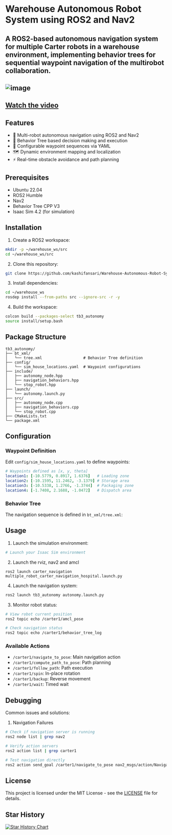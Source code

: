 # Warehouse Autonomous Robot System using ROS2 and Nav2

A ROS2-based autonomous navigation system for multiple Carter robots in a warehouse environment, implementing behavior trees for sequential waypoint navigation of the multirobot collaboration.
---

![image](https://github.com/user-attachments/assets/92cbc599-bb1f-4946-bc85-e5e0eafd4ce7)
---

[Watch the video](https://drive.google.com/file/d/1s0M8ixJkOtuMZOorUhYAKdYYp5o6chku/view?usp=sharing)
---
## Features

- 🤖 Multi-robot autonomous navigation using ROS2 and Nav2
- 🌳 Behavior Tree based decision making and execution
- 📍 Configurable waypoint sequences via YAML
- 🗺️ Dynamic environment mapping and localization
- ⚡ Real-time obstacle avoidance and path planning

## Prerequisites

- Ubuntu 22.04
- ROS2 Humble
- Nav2
- Behavior Tree CPP V3
- Isaac Sim 4.2 (for simulation)

## Installation 

1. Create a ROS2 workspace:
```bash
mkdir -p ~/warehouse_ws/src
cd ~/warehouse_ws/src
```

2. Clone this repository:
```bash
git clone https://github.com/kashifansari/Warehouse-Autonomous-Robot-System.git
```

3. Install dependencies:
```bash
cd ~/warehouse_ws
rosdep install --from-paths src --ignore-src -r -y
```

4. Build the workspace:
```bash
colcon build --packages-select tb3_autonomy
source install/setup.bash
```

## Package Structure

```
tb3_autonomy/
├── bt_xml/
│   └── tree.xml                  # Behavior Tree definition
├── config/
│   └── sim_house_locations.yaml  # Waypoint configurations
├── include/
│   ├── autonomy_node.hpp
│   ├── navigation_behaviors.hpp
│   └── stop_robot.hpp
├── launch/
│   └── autonomy.launch.py
├── src/
│   ├── autonomy_node.cpp
│   ├── navigation_behaviors.cpp
│   └── stop_robot.cpp
├── CMakeLists.txt
└── package.xml
```

## Configuration

### Waypoint Definition
Edit `config/sim_house_locations.yaml` to define waypoints:

```yaml
# Waypoints defined as [x, y, theta]
location1: [-10.5779, 0.8917, 1.6376]   # Loading zone
location2: [-10.1595, 11.2462, -3.1379] # Storage area
location3: [-10.5338, 1.2766, -1.3744]  # Packaging zone
location4: [-1.7408, 2.1688, -1.0472]   # Dispatch area
```

### Behavior Tree
The navigation sequence is defined in `bt_xml/tree.xml`:

## Usage

1. Launch the simulation environment:
```bash
# Launch your Isaac Sim environment
```

2. Launch the rviz, nav2 and amcl
```
ros2 launch carter_navigation multiple_robot_carter_navigation_hospital.launch.py
```

4. Launch the navigation system:
```bash
ros2 launch tb3_autonomy autonomy.launch.py
```

3. Monitor robot status:
```bash
# View robot current position
ros2 topic echo /carter1/amcl_pose

# Check navigation status
ros2 topic echo /carter1/behavior_tree_log
```

### Available Actions
- `/carter1/navigate_to_pose`: Main navigation action
- `/carter1/compute_path_to_pose`: Path planning
- `/carter1/follow_path`: Path execution
- `/carter1/spin`: In-place rotation
- `/carter1/backup`: Reverse movement
- `/carter1/wait`: Timed wait

## Debugging

Common issues and solutions:

1. Navigation Failures
```bash
# Check if navigation server is running
ros2 node list | grep nav2

# Verify action servers
ros2 action list | grep carter1

# Test navigation directly
ros2 action send_goal /carter1/navigate_to_pose nav2_msgs/action/NavigateToPose "{pose: {header: {frame_id: 'map'}, pose: {position: {x: -10.5779, y: 0.8917, z: 0.0}, orientation: {w: 0.6863, x: 0.0, y: 0.0, z: 0.7273}}}}"
```


## License

This project is licensed under the MIT License - see the [LICENSE](LICENSE) file for details.

## Star History

[![Star History Chart](https://api.star-history.com/svg?repos=yourusername/Warehouse-Autonomous-Robot-System&type=Date)](https://star-history.com/kashifansaricodes/Warehouse-Autonomous-Robot-System&Date)
